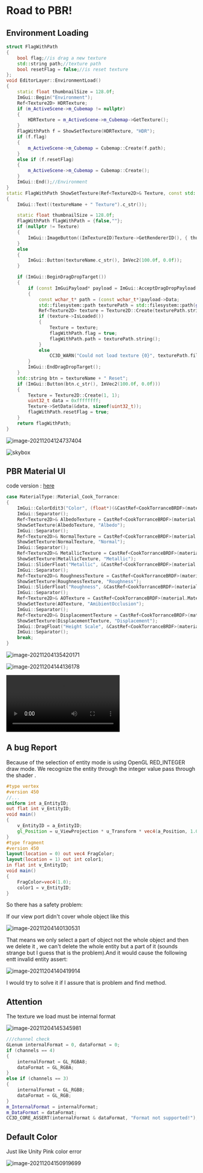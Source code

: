 # Road to PBR!

## Environment Loading

```c++
struct FlagWithPath
{
    bool flag;//is drag a new texture
    std::string path;//texture path
    bool resetFlag = false;//is reset texture
};
void EditorLayer::EnvironmentLoad()
{
    static float thumbnailSize = 128.0f;
    ImGui::Begin("Environment");
    Ref<Texture2D> HDRTexture;
    if (m_ActiveScene->m_Cubemap != nullptr)
    {
        HDRTexture = m_ActiveScene->m_Cubemap->GetTexture();
    }
    FlagWithPath f = ShowSetTexture(HDRTexture, "HDR");
    if (f.flag)
    {
        m_ActiveScene->m_Cubemap = Cubemap::Create(f.path);
    }
    else if (f.resetFlag)
    {
        m_ActiveScene->m_Cubemap = Cubemap::Create();
    }
    ImGui::End();//Environment
}
static FlagWithPath ShowSetTexture(Ref<Texture2D>& Texture, const std::string& textureName)
{
    ImGui::Text((textureName + " Texture").c_str());

    static float thumbnailSize = 128.0f;
    FlagWithPath flagWithPath = {false,""};
    if (nullptr != Texture)
    {
        ImGui::ImageButton((ImTextureID)Texture->GetRendererID(), { thumbnailSize, thumbnailSize }, { 0, 1 }, { 1, 0 });
    }
    else
    {
        ImGui::Button(textureName.c_str(), ImVec2(100.0f, 0.0f));
    }

    if (ImGui::BeginDragDropTarget())
    {
        if (const ImGuiPayload* payload = ImGui::AcceptDragDropPayload("CONTENT_BROWSER_ITEM"))
        {
            const wchar_t* path = (const wchar_t*)payload->Data;
            std::filesystem::path texturePath = std::filesystem::path(g_AssetPath) / path;
            Ref<Texture2D> texture = Texture2D::Create(texturePath.string());
            if (texture->IsLoaded())
            {
                Texture = texture;
                flagWithPath.flag = true;
                flagWithPath.path = texturePath.string();
            }
            else
                CC3D_WARN("Could not load texture {0}", texturePath.filename().string());
        }
        ImGui::EndDragDropTarget();
    }
    std::string btn = textureName + " Reset";
    if (ImGui::Button(btn.c_str(), ImVec2(100.0f, 0.0f)))
    {
        Texture = Texture2D::Create(1, 1);
        uint32_t data = 0xffffffff;
        Texture->SetData(&data, sizeof(uint32_t));
        flagWithPath.resetFlag = true;
    }
    return flagWithPath;
}
```

![image-20211204124737404](envload.png)

![skybox](skybox.gif)

## PBR Material UI

code version : [here](https://github.com/Graphic-researcher/Crosa-Conty-3D/commit/3190c9a38aa80849d559c32d190dde78f16dd112)

```c++
case MaterialType::Material_Cook_Torrance:
{
    ImGui::ColorEdit3("Color", (float*)(&CastRef<CookTorranceBRDF>(material.MaterialSrc)->Color));
    ImGui::Separator();
    Ref<Texture2D>& AlbedoTexture = CastRef<CookTorranceBRDF>(material.MaterialSrc)->AlbedoTexture;
    ShowSetTexture(AlbedoTexture, "Albedo");
    ImGui::Separator();
    Ref<Texture2D>& NormalTexture = CastRef<CookTorranceBRDF>(material.MaterialSrc)->NormalTexture;
    ShowSetTexture(NormalTexture, "Normal");
    ImGui::Separator();
    Ref<Texture2D>& MetallicTexture = CastRef<CookTorranceBRDF>(material.MaterialSrc)->MetallicTexture;
    ShowSetTexture(MetallicTexture, "Metallic");
    ImGui::SliderFloat("Metallic", &CastRef<CookTorranceBRDF>(material.MaterialSrc)->Metallic, 0.0f, 1.0f, "%.2f");
    ImGui::Separator();
    Ref<Texture2D>& RoughnessTexture = CastRef<CookTorranceBRDF>(material.MaterialSrc)->RoughnessTexture;
    ShowSetTexture(RoughnessTexture, "Roughness");
    ImGui::SliderFloat("Roughness", &CastRef<CookTorranceBRDF>(material.MaterialSrc)->Roughness, 0.0f, 1.0f, "%.2f");
    ImGui::Separator();
    Ref<Texture2D>& AOTexture = CastRef<CookTorranceBRDF>(material.MaterialSrc)->AOTexture;
    ShowSetTexture(AOTexture, "AmibientOcclusion");
    ImGui::Separator();
    Ref<Texture2D>& DisplacementTexture = CastRef<CookTorranceBRDF>(material.MaterialSrc)->DisplacementTexture;
    ShowSetTexture(DisplacementTexture, "Displacement");
    ImGui::DragFloat("Height Scale", &CastRef<CookTorranceBRDF>(material.MaterialSrc)->HeightScale, 0.01f);
    ImGui::Separator();
    break;
}
```

![image-20211204135420171](pbr.png)

![image-20211204144136178](DAVID.png)

<video src="PBR2.webm"></video>

## A bug Report

Because of the selection of entity mode is using OpenGL RED_INTEGER draw mode. We recognize the entity through the integer value pass through the shader . 

```glsl
#type vertex
#version 450 
//...
uniform int a_EntityID;
out flat int v_EntityID;
void main()
{
	v_EntityID = a_EntityID;
	gl_Position = u_ViewProjection * u_Transform * vec4(a_Position, 1.0);
}
#type fragment
#version 450
layout(location = 0) out vec4 FragColor;
layout(location = 1) out int color1;
in flat int v_EntityID;
void main()
{
	FragColor=vec4(1.0);
	color1 = v_EntityID;
}
```

So there has a safety problem:

If our view port didn't cover whole object like this

![image-20211204140130531](b1.png)

That means we only select a part of object not the whole object and then we delete it , we can't delete the whole entity but a part of it (sounds strange but I guess that is the problem).And it would cause the following entt invalid entity assert:

![image-20211204140419914](b2.png)

I would try to solve it if I assure that is problem and find method.  

## Attention

The texture we load must be internal format

![image-20211204145345981](property.png)

```c++
///channel check
GLenum internalFormat = 0, dataFormat = 0;
if (channels == 4)
{
    internalFormat = GL_RGBA8;
    dataFormat = GL_RGBA;
}
else if (channels == 3)
{
    internalFormat = GL_RGB8;
    dataFormat = GL_RGB;
}
m_InternalFormat = internalFormat;
m_DataFormat = dataFormat;
CC3D_CORE_ASSERT(internalFormat & dataFormat, "Format not supported!");
```

## Default Color

Just like Unity Pink color error

![image-20211204150919699](pink.png)